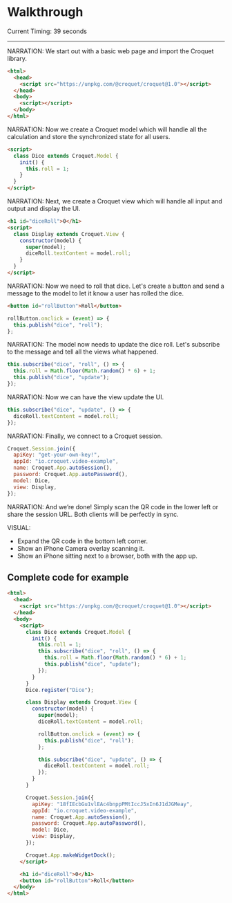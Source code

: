 # Walkthrough

Current Timing: 39 seconds

---

NARRATION: We start out with a basic web page and import the Croquet library.

```html
<html>
  <head>
    <script src="https://unpkg.com/@croquet/croquet@1.0"></script>
  </head>
  <body>
    <script></script>
  </body>
</html>
```

NARRATION: Now we create a Croquet model which will handle all the calculation and store the synchronized state for all users.

```html
<script>
  class Dice extends Croquet.Model {
    init() {
      this.roll = 1;
    }
  }
</script>
```

NARRATION: Next, we create a Croquet view which will handle all input and output and display the UI.

```html
<h1 id="diceRoll">0</h1>
<script>
  class Display extends Croquet.View {
    constructor(model) {
      super(model);
      diceRoll.textContent = model.roll;
    }
  }
</script>
```

NARRATION: Now we need to roll that dice. Let's create a button and send a message to the model to let it know a user has rolled the dice.

```html
<button id="rollButton">Roll</button>
```

```js
rollButton.onclick = (event) => {
  this.publish("dice", "roll");
};
```

NARRATION: The model now needs to update the dice roll. Let's subscribe to the message and tell all the views what happened.

```js
this.subscribe("dice", "roll", () => {
  this.roll = Math.floor(Math.random() * 6) + 1;
  this.publish("dice", "update");
});
```

NARRATION: Now we can have the view update the UI.

```js
this.subscribe("dice", "update", () => {
  diceRoll.textContent = model.roll;
});
```

NARRATION: Finally, we connect to a Croquet session.

```js
Croquet.Session.join({
  apiKey: "get-your-own-key!",
  appId: "io.croquet.video-example",
  name: Croquet.App.autoSession(),
  password: Croquet.App.autoPassword(),
  model: Dice,
  view: Display,
});
```

NARRATION: And we’re done! Simply scan the QR code in the lower left or share the session URL. Both clients will be perfectly in sync.

VISUAL:

- Expand the QR code in the bottom left corner.
- Show an iPhone Camera overlay scanning it.
- Show an iPhone sitting next to a browser, both with the app up.

## Complete code for example

```html
<html>
  <head>
    <script src="https://unpkg.com/@croquet/croquet@1.0"></script>
  </head>
  <body>
    <script>
      class Dice extends Croquet.Model {
        init() {
          this.roll = 1;
          this.subscribe("dice", "roll", () => {
            this.roll = Math.floor(Math.random() * 6) + 1;
            this.publish("dice", "update");
          });
        }
      }
      Dice.register("Dice");

      class Display extends Croquet.View {
        constructor(model) {
          super(model);
          diceRoll.textContent = model.roll;

          rollButton.onclick = (event) => {
            this.publish("dice", "roll");
          };

          this.subscribe("dice", "update", () => {
            diceRoll.textContent = model.roll;
          });
        }
      }

      Croquet.Session.join({
        apiKey: "18fIEcbGu1vlEAc4bnppPMtIccJ5xIn6J1dJGMeay",
        appId: "io.croquet.video-example",
        name: Croquet.App.autoSession(),
        password: Croquet.App.autoPassword(),
        model: Dice,
        view: Display,
      });

      Croquet.App.makeWidgetDock();
    </script>

    <h1 id="diceRoll">0</h1>
    <button id="rollButton">Roll</button>
  </body>
</html>
```
